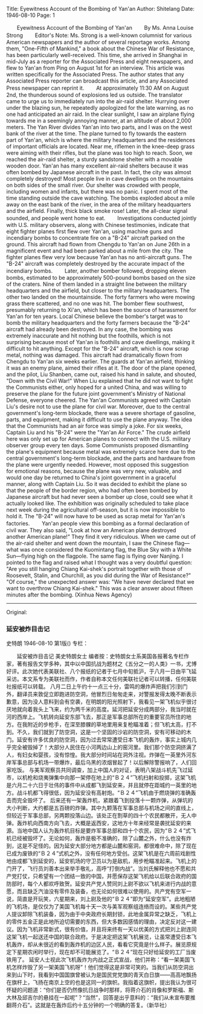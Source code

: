 Title: Eyewitness Account of the Bombing of Yan'an
Author: Shitelang
Date: 1946-08-10
Page: 1

　　Eyewitness Account of the Bombing of Yan'an
　　By Ms. Anna Louise Strong
　　Editor's Note: Ms. Strong is a well-known columnist for various American newspapers and the author of several reportage works. Among them, "One-Fifth of Mankind," a book about the Chinese War of Resistance, has been particularly well-received. This time, she arrived in Shanghai in mid-July as a reporter for the Associated Press and eight newspapers, and flew to Yan'an from Ping on August 1st for an interview. This article was written specifically for the Associated Press. The author states that any Associated Press reporter can broadcast this article, and any Associated Press newspaper can reprint it.
　　At approximately 11:30 AM on August 2nd, the thunderous sound of explosions led us outside. The translator came to urge us to immediately run into the air-raid shelter. Hurrying over under the blazing sun, he repeatedly apologized for the late warning, as no one had anticipated an air raid. In the clear sunlight, I saw an airplane flying towards me in a seemingly annoying manner, at an altitude of about 2,000 meters. The Yan River divides Yan'an into two parts, and I was on the west bank of the river at the time. The plane turned to fly towards the eastern part of Yan'an, which is where the military headquarters and the residences of important officials are located. Near me, riflemen in the knee-deep grass were aiming with their rifles, but the plane was too high to reach. Soon, we reached the air-raid shelter, a sturdy sandstone shelter with a movable wooden door. Yan'an has many excellent air-raid shelters because it was often bombed by Japanese aircraft in the past. In fact, the city was almost completely destroyed! Most people live in cave dwellings on the mountains on both sides of the small river. Our shelter was crowded with people, including women and infants, but there was no panic. I spent most of the time standing outside the cave watching. The bombs exploded about a mile away on the east bank of the river, in the area of the military headquarters and the airfield. Finally, thick black smoke rose! Later, the all-clear signal sounded, and people went home to eat.
　　Investigations conducted jointly with U.S. military observers, along with Chinese testimonies, indicate that eight fighter planes first flew over Yan'an, using machine guns and incendiary bombs to concentrate fire on a "B-24" aircraft parked on the ground. This aircraft had flown from Chengdu to Yan'an on June 26th in a magnificent event and had been parked about a mile from the city. The fighter planes flew very low because Yan'an has no anti-aircraft guns. The "B-24" aircraft was completely destroyed by the accurate impact of the incendiary bombs.
　　Later, another bomber followed, dropping eleven bombs, estimated to be approximately 500-pound bombs based on the size of the craters. Nine of them landed in a straight line between the military headquarters and the airfield, but closer to the military headquarters. The other two landed on the mountainside. The forty farmers who were mowing grass there scattered, and no one was hit. The bomber flew southwest, presumably returning to Xi'an, which has been the source of harassment for Yan'an for ten years. Local Chinese believe the bomber's target was to bomb the military headquarters and the forty farmers because the "B-24" aircraft had already been destroyed. In any case, the bombing was extremely inaccurate and hit nothing but the foothills, which is not surprising because most of Yan'an is foothills and cave dwellings, making it difficult to hit anything. Except for the "B-24" aircraft, which is now scrap metal, nothing was damaged. This aircraft had dramatically flown from Chengdu to Yan'an six weeks earlier. The guards at Yan'an airfield, thinking it was an enemy plane, aimed their rifles at it. The door of the plane opened, and the pilot, Liu Shanben, came out, raised his hand in salute, and shouted, "Down with the Civil War!" When Liu explained that he did not want to fight the Communists either, only hoped for a united China, and was willing to preserve the plane for the future joint government's Ministry of National Defense, everyone cheered. The Yan'an Communists agreed with Captain Liu's desire not to use the plane for civil war. Moreover, due to the central government's long-term blockade, there was a severe shortage of gasoline, parts, and equipment, making it difficult to use the plane anyway. The idea that the Communists had an air force was simply a joke. For six weeks, Captain Liu and his "B-24" were the "Yan'an Air Force." The crude airfield here was only set up for American planes to connect with the U.S. military observer group every ten days. Some Communists proposed dismantling the plane's equipment because metal was extremely scarce here due to the central government's long-term blockade, and the parts and hardware from the plane were urgently needed. However, most opposed this suggestion for emotional reasons, because the plane was very new, valuable, and would one day be returned to China's joint government in a graceful manner, along with Captain Liu. So it was decided to exhibit the plane so that the people of the border region, who had often been bombed by Japanese aircraft but had never seen a bomber up close, could see what it actually looked like. The exhibition was originally scheduled to take place next week during the agricultural off-season, but it is now impossible to hold it. The "B-24" will now have to be used as scrap metal for Yan'an's factories.
　　Yan'an people view this bombing as a formal declaration of civil war. They also said, "Look at how an American plane destroyed another American plane!" They find it very ridiculous. When we came out of the air-raid shelter and went down the mountain, I saw the Chinese flag—what was once considered the Kuomintang flag, the Blue Sky with a White Sun—flying high on the flagpole. The same flag is flying over Nanjing. I pointed to the flag and raised what I thought was a very doubtful question: "Are you still hanging Chiang Kai-shek's portrait together with those of Roosevelt, Stalin, and Churchill, as you did during the War of Resistance?" "Of course," the unexpected answer was: "We have never declared that we want to overthrow Chiang Kai-shek." This was a clear answer about fifteen minutes after the bombing. (Xinhua News Agency)



<hr /> 

Original: 


### 延安被炸目击记
史特朗
1946-08-10
第1版()
专栏：

　　延安被炸目击记
    美史特朗女士
    编者按：史特朗女士系美国各报著名专栏作家，著有报告文学多种，其中以中国抗战为题材之《五分之一的人类》一书，尤博好评。此次她代表美联社、八个报纸的记者于七月中旬抵沪，于八月一日由平飞延采访。本文系专为美联社而作，作者自称本文任何美联社记者可以转播，任何美联社报纸可以转载。
    八月二日上午约十一点三十分，雷鸣的爆炸声把我们引到门外，翻译员来敦促立即跑进防空洞，他冒烈日匆匆走来，对警报发得太晚不断表示歉意，因为没人意料到会有空袭，在明朗的阳光照射下，我看见一架飞机似乎很讨厌地就向着我头上飞来，约为两千米的高度。延河把延安分成两部分，我当时就在河的西岸上。飞机转向延安东部飞去，那正是军事总部所在的重要官员所住的地方。在我附近的步枪手，在深至膝髁的草地里用来复枪瞄准着；但飞机太高，打不到。不久，我们就到了防空洞，这是一个坚固的沙岩的防空洞，安有可移动的木门。延安有许多优良的防空洞，因为过去常常遭受日本飞机的轰炸，事实上城内几乎完全被毁掉了！大部分人民住在小河两边山上的窑河里。我们那个防空洞挤满了人，有妇女和婴孩，没有惊惶。我大部分时间站在洞外注视。炸弹在一英里外河东岸军事总部与机场一带爆炸，最后乌黑的浓烟冒起了！以后解除警报响了，人们回家吃饭。
    与美军观察员共同调查，加上中国人的对证，表明八架战斗机先飞过延市，以机枪和烧夷弹集中向那一架停在地上的“Ｂ２４”飞机扫射和投掷，这架飞机是六月二十六日于壮伟的事件中从成都飞到延安来，并且就停在距城约一英里的地方。战斗机都飞得很低，因为延安没有高射炮。“Ｂ２４”飞机由于燃烧弹的准确轰击而完全毁坏了。
    后来还有一架轰炸机，紧跟着飞到投落十一颗炸弹，从弹坑的大小判断，大约都是五百磅的炸弹。其中九颗落在军事总部与机场之间的直线上，但较近于军事总部，另两颗投落山边。该处正在割草的四十个农民都散开，无人中弹。轰炸机向西南方向飞去，大概是返西安，这地方十年来经常是袭扰延安的来源。当地中国人认为轰炸机目标是要炸军事总部和四十个农民，因为“Ｂ２４”式飞机已经被毁坏了。无论如何，轰炸是极不准确的，除了山麓之外，什么也没有炸到，这是不足怪的。因为延安大部分地方都是山麓和窑洞，都很难命中，除了现在已成为废铁的“Ｂ２４”式机之外，没有任何地方受创。这架飞机是在六周前戏剧性地由成都飞到延安的，延安机场的守卫员以为是敌机，用步枪瞄准起来。飞机上的门开了，飞行员刘善本出来举手敬礼，高呼“打倒内战”。当刘氏解释他也不愿和共产党打仗，只希望有一个团结一致的中国，并愿保存这架飞机给以后联合政府的国防部时，每个人都欢呼致贺。延安共产党人赞同刘上尉不欲以飞机来进行内战的意愿，而且缺乏汽油没有零件及装备，也无论如何很难以使用的。共产党有空军一说，简直是开玩笑，六星期来，刘上尉及他的“Ｂ２４”即为“延安空军”。此地粗陋的飞机场，是仅仅为了美国飞机每十天一次与美军观察组连络而设的。某些共产党人提议卸除飞机装备，因为由于中央政府长期封锁，此地金属异常之缺乏，飞机上的零件五金正是此地所迫切需要的东西，但大多数因感情的理由，决定反对这一建议。因为飞机非常新式，很有价值，并且将来终有一天以优美的方式把刘上尉连同这架飞机一起送还中国的联合政府。于是决定把这架飞机展览，让虽常遭受日本飞机轰炸，却从未很近的看到轰炸机的边区人民，看看它究竟是什么样子。展览原规定下星期农闲时举行，现在却不可能展览了。“Ｂ２４”现在只好给延安的工厂当废铁用了。
    延安人士视此次飞机轰炸为内战之正式宣战，他们并称：“看一架美国飞机怎样炸毁了另一架美国飞机呀”！他们觉得这是非常可笑的。当我们从防空洞出来到山下时，我看到中国国旗曾被认为是国民党党旗的青天白日旗——高高地飘扬在旗杆上，飞扬在南京上空的也是这同一的旗帜。我指着这旗帜，提出我认为很可怀疑的问题道：“你们是否仍然像抗日战争时那样，将蒋介石的肖像和罗斯福、斯大林及邱吉尔的悬挂在一起呢”？“当然”，回答是出乎意料的：“我们从未宣布要推翻蒋介石”。这就是在轰炸后约十五分钟的一个明确的答复。（新华社）
